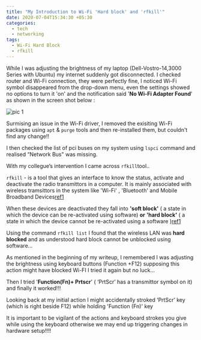 ```yaml
---
title: "My Introduction to Wi-Fi 'Hard block' and 'rfkill'"
date: 2020-07-04T15:34:30 +05:30
categories:
  - tech
  - networking
tags:
  - Wi-Fi Hard Block
  - rfkill
---
```


  While I was adjusting the brightness of my laptop (Dell-Vostro-14,3000 Series with Ubuntu) my internet suddenly got disconnected.  I checked router and Wi-Fi connection, they were perfectly fine,  I noticed Wi-Fi symbol disappeared from the drop-down menu, even the settings showed no options to turn it 'on'  and the notification said '**No Wi-Fi Adapter Found**' as shown in the screen shot below : 



![pic 1](https://user-images.githubusercontent.com/42797168/86515763-07b5f500-be39-11ea-8de8-df6503c4a7f6.png)

Surmising an issue in the Wi-Fi driver, I removed the exisiting Wi-Fi packages using  ```apt```  &  ```purge``` tools and then re-installed them, but couldn't find any change!!

I then checked the list of pci buses on my system using ```lspci``` command and  realised  “Network Bus" was missing. 

With my collegue’s intervention I came across ```rfkill```tool..

```rfkill``` - is a tool that gives an interface to know the status, activate and deactivate the radio transmittors in a computer.
It is mainly associated with wireless tramsittors in the system like 'Wi-Fi' , 'Bluetooth' and Mobile Broadband Devices[ref1][ref2]

When these devices are deactivated they fall into **'soft block'** ( a state in which the device can be re-activated using software) **or**  **'hard block'** ( a state in which the device cannot be re-activated using a software )[ref1]

Using the command ```rfkill list```  I found that the wireless LAN was **hard blocked** and as understood hard block cannot be unblocked using software...

As mentioned in the beginning of my writeup,  I remembered I was adjusting the brightness using keyboard buttons (Function +F12) supposing this action might have blocked Wi-FI I tried it again but no luck...

Then I tried '**Function(Fn)+ Prtscr**' ( ‘PrtScr’ has a transmittor symbol on it)  and finally it worked!!!

 Looking back at my initial action I might accidentally stroked ‘PrtScr’ key (which is right beside F12) while holding 'Function (Fn)' key

It is important to be vigilant of the actions and keyboard strokes you give while using the keyboard otherwise we may end up triggering changes in hardware setup!!!!



[ref1]: https://access.redhat.com/documentation/en-us/red_hat_enterprise_linux/6/html/power_management_guide/rfkill

[ref2]: https://linux.die.net/man/1/rfkill 

